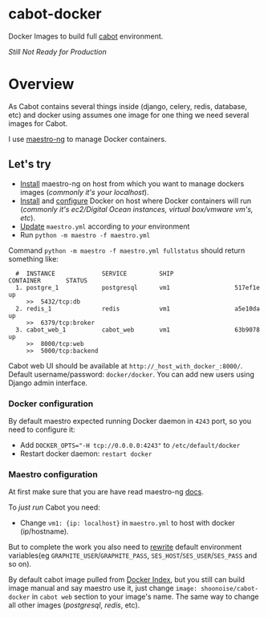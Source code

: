 cabot-docker
============

Docker Images to build full [cabot](https://github.com/arachnys/cabot) environment.

*Still Not Ready for Production*

Overview
============

As Cabot contains several things inside (django, celery, redis, database, etc) and docker using assumes one image for one thing we need several images for Cabot.

I use [maestro-ng](https://github.com/signalfuse/maestro-ng) to manage Docker containers.

Let's try
------------

- [Install](https://github.com/signalfuse/maestro-ng#installation) maestro-ng on host from which you want to manage dockers images (*commonly it's your localhost*).
- [Install](http://docs.docker.io/installation/#installation) and [configure](#docker_conf) Docker on host where Docker containers will run (*commonly it's ec2/Digital Ocean instances, virtual box/vmware vm's, etc*).
- [Update](#maestro_conf) `maestro.yml` according to *your* environment
- Run `python -m maestro -f maestro.yml`

Command `python -m maestro -f maestro.yml fullstatus` should return something like:

```
  #  INSTANCE             SERVICE         SHIP                 CONTAINER       STATUS
  1. postgre_1            postgresql      vm1                  517ef1e         up
     >>  5432/tcp:db
  2. redis_1              redis           vm1                  a5e10da         up
     >>  6379/tcp:broker
  3. cabot_web_1          cabot_web       vm1                  63b9078         up
     >>  8000/tcp:web
     >>  5000/tcp:backend
```

Cabot web UI should be available at `http://_host_with_docker_:8000/`.
Default username/password: `docker/docker`. You can add new users using Django admin interface.

### <a name="docker_conf"></a>Docker configuration

By default maestro expected running Docker daemon in `4243` port, so you need to configure it:

* Add `DOCKER_OPTS="-H tcp://0.0.0.0:4243"` to `/etc/default/docker`
* Restart docker daemon: `restart docker`

### <a name="maestro_conf"></a>Maestro configuration

At first make sure that you are have read maestro-ng [docs](https://github.com/signalfuse/maestro-ng#orchestration).

To *just run* Cabot you need:
* Change `vm1: {ip: localhost}` in `maestro.yml` to host with docker (ip/hostname).

But to complete the work you also need to [rewrite](https://github.com/signalfuse/maestro-ng#passing-extra-environment-variables) default environment variables(eg `GRAPHITE_USER`/`GRAPHITE_PASS`, `SES_HOST`/`SES_USER`/`SES_PASS` and so on).

By default cabot image pulled from [Docker Index](https://index.docker.io/u/shoonoise/cabot-docker/), but you still can build image manual and say maestro use it, just change `image: shoonoise/cabot-docker` in `cabot web` section to your image's name. 
The same way to change all other images (*postgresql*, *redis*, etc).
